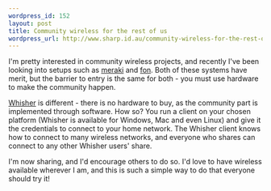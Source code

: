 ```yaml
--- 
wordpress_id: 152
layout: post
title: Community wireless for the rest of us
wordpress_url: http://www.sharp.id.au/community-wireless-for-the-rest-of-us/
---
```

<p>I'm pretty interested in community wireless projects, and recently I've been looking into setups such as <a href="http://www.meraki.com">meraki</a> and <a href="http://www.fon.com">fon</a>. Both of these systems have merit, but the barrier to entry is the same for both - you must use hardware to make the community happen.</p>

<p><a href="http://www.whisher.com">Whisher</a> is different - there is no hardware to buy, as the community part is implemented through software. How so? You run a client on your chosen platform (Whisher is available for Windows, Mac and even Linux) and give it the credentials to connect to your home network. The Whisher client knows how to connect to many wireless networks, and everyone who shares can connect to any other Whisher users' share.</p>

<p>I'm now sharing, and I'd encourage others to do so. I'd love to have wireless available wherever I am, and this is such a simple way to do that everyone should try it!</p>
